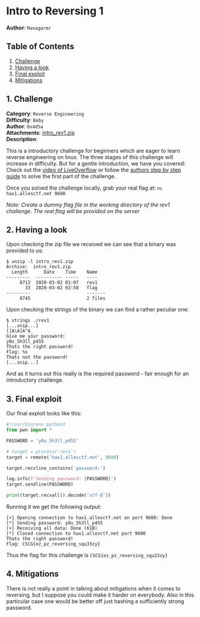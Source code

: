 # Intro to Reversing 1

**Author**: `Managarmr`

## Table of Contents

1. [Challenge](#1-challenge)
2. [Having a look](#2-having-a-look)
3. [Final exploit](#3-final-exploit)
4. [Mitigations](#4-mitigations)


## 1. Challenge

**Category**: `Reverse Engineering`  
**Difficulty**: `Baby`  
**Author**: `0x4d5a`  
**Attachments**: [intro_rev1.zip](https://static.allesctf.net/challenges/21f57d226db95b63e46d9c68f2c3316e9ec09ffc85a3c2614d3437b5267f2528/intro_rev1.zip)  
**Description**:

This is a introductory challenge for beginners which are eager to learn reverse
engineering on linux. The three stages of this challenge will increase in
difficulty. But for a gentle introduction, we have you covered: Check out the
[video of LiveOverflow](https://www.youtube.com/watch?v=28JHPOUZvDw) or follow
the [authors step by step guide](https://static.allesctf.net/Tutorial_Intro_rev.html)
to solve the first part of the challenge.

Once you solved the challenge locally, grab your real flag at:
`nc hax1.allesctf.net 9600`

_Note: Create a dummy flag file in the working directory of the rev1 challenge.
The real flag will be provided on the server_

## 2. Having a look

Upon checking the zip file we received we can see that a binary was provided to
us:

```
$ unzip -l intro_rev1.zip 
Archive:  intro_rev1.zip
  Length      Date    Time    Name
---------  ---------- -----   ----
     8712  2020-03-02 01:07   rev1
       33  2020-03-02 02:58   flag
---------                     -------
     8745                     2 files
```

Upon checking the strings of the binary we can find a rather peculiar one:
```
$ strings ./rev1
[...snip...]
[]A\A]A^A_
Give me your password: 
y0u_5h3ll_p455
Thats the right password!
Flag: %s
Thats not the password!
[...snip...]
```

And as it turns out this really is the required password - fair enough for an
introductory challenge.

## 3. Final exploit

Our final exploit looks like this:
```python
#!/usr/bin/env python3
from pwn import *

PASSWORD = 'y0u_5h3ll_p455'

# target = process('rev1')
target = remote('hax1.allesctf.net', 9600)

target.recvline_contains('password:')

log.info(f'Sending password: {PASSWORD}')
target.sendline(PASSWORD)

print(target.recvall().decode('utf-8'))
```

Running it we get the following output:
```
[+] Opening connection to hax1.allesctf.net on port 9600: Done
[*] Sending password: y0u_5h3ll_p455
[+] Receiving all data: Done (61B)
[*] Closed connection to hax1.allesctf.net port 9600
Thats the right password!
Flag: CSCG{ez_pz_reversing_squ33zy}
```

Thus the flag for this challenge is `CSCG{ez_pz_reversing_squ33zy}`

## 4. Mitigations

There is not really a point in talking about mitigations when it comes to
reversing, but I suppose you could make it harder on everybody. Also in this
particular case one would be better off just hashing a sufficiently strong
password.
